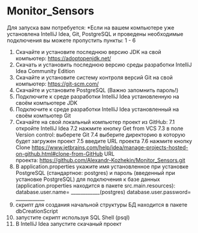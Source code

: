 # Monitor_Sensors

Для запуска вам потребуется:
*Если на вашем компьютере уже установлена IntelliJ Idea, Git, PostgreSQL и проведены необходимые подключения вы можете пропустить пункты: 1 - 6
1. Скачайте и установите последнюю версию JDK на свой компьютер: https://adoptopenjdk.net/
2. Скачать и установить последнюю версию среды разработки IntelliJ Idea Community Edition
3. Скачайте и установите систему контроля версий Git на свой компьютер: https://git-scm.com/
4. Скачайте и установите PostgreSQL (Важно запомнить пароль!)
5. Подключите к среде разработки IntelliJ Idea установленную на своём компьютере JDK
6. Подключите к среде разработки IntelliJ Idea установленный на своём компьютер Git
7. Скачайте на свой локальный компьютер проект из GitHub: 
  7.1 откройте IntelliJ Idea 
  7.2 нажмите кнопку Get from VCS 
  7.3 в поле Version control: выберете Git 
  7.4 выберите директорию в которую будет загружен проект 
  7.5 введите URL проекта 
  7.6 нажмите кнопку Clone
https://www.jetbrains.com/help/idea/manage-projects-hosted-on-github.html#clone-from-GitHub
URL проекта: https://github.com/Alexandr-Kozhekin/Monitor_Sensors.git
8. В application.properties укажите имя установленное при установке PostgreSQL (стандартное: postgres) и пароль (введенный при установке PostgreSQL) для подключения к базе данных (application.properties находится в пакете src.main.resources):
database.user.name= ____________(postgres) database.user.password= ____________
9. скрипт для создания начальной структуры БД находится в пакете dbCreationScript
10. запустите скрипт используя SQL Shell (psql)
11. В IntelliJ Idea запустите скачаный проект
